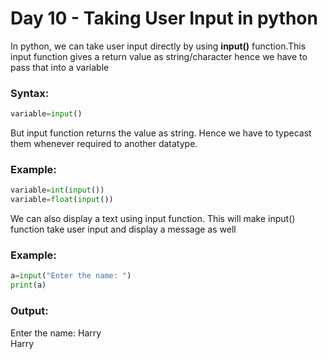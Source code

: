 <h1>Day 10 - Taking User Input in python</h1>

<p>
In python, we can take user input directly by using <strong>input()</strong> function.This input function gives a return value as string/character hence we have to pass that into a variable

<h3>Syntax: </h3>

```python
variable=input()

```

But input function returns the value as string. Hence we have to typecast them whenever required to another datatype.

<h3> Example: </h3>

```python
variable=int(input())
variable=float(input())
```

We can also display a text using input function. This will make input() function take user input and display a message as well

<h3>Example: </h3>

```python
a=input("Enter the name: ")
print(a)
```

<h3>Output: </h3>
Enter the name: Harry <br>
Harry

</p>